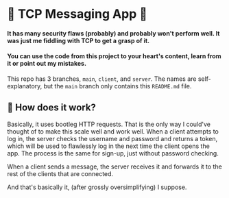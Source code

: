 # 💬 TCP Messaging App 💬

#### It has many security flaws (probably) and probably won't perform well. It was just me fiddling with TCP to get a grasp of it.
#### You can use the code from this project to your heart's content, learn from it or point out my mistakes.

This repo has 3 branches, `main`, `client`, and `server`. The names are self-explanatory, but the `main` branch only contains this `README.md` file.

## 🔧 How does it work?
Basically, it uses bootleg HTTP requests. That is the only way I could've thought of to make this scale well and work well.
When a client attempts to log in, the server checks the username and password and returns a token, which will be used to flawlessly log in the next time the client opens the app.
The process is the same for sign-up, just without password checking.

When a client sends a message, the server receives it and forwards it to the rest of the clients that are connected.

And that's basically it, (after grossly oversimplifying) I suppose.
